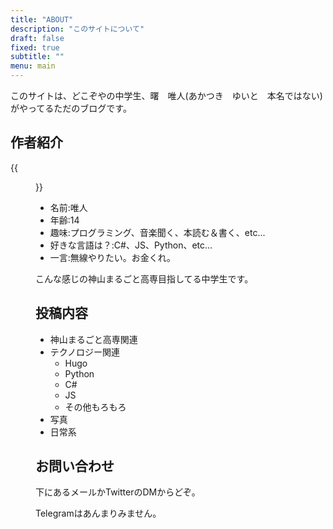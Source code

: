 ```yaml
---
title: "ABOUT"
description: "このサイトについて"
draft: false
fixed: true
subtitle: ""
menu: main
---
```


このサイトは、どこぞやの中学生、曙　唯人(あかつき　ゆいと　本名ではない)がやってるただのブログです。

## 作者紹介

{{<figure src="avatar.webp" alt="avatar" width="15%">}}

- 名前:唯人
- 年齢:14
- 趣味:プログラミング、音楽聞く、本読む＆書く、etc...
- 好きな言語は？:C#、JS、Python、etc...
- 一言:無線やりたい。お金くれ。

こんな感じの神山まるごと高専目指してる中学生です。

## 投稿内容

- 神山まるごと高専関連
- テクノロジー関連
  - Hugo
  - Python
  - C#
  - JS
  - その他もろもろ
- 写真
- 日常系

## お問い合わせ

下にあるメールかTwitterのDMからどぞ。

Telegramはあんまりみません。
